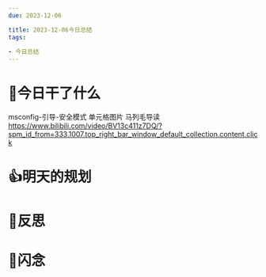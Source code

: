 ```yaml
---
due: 2023-12-06 

title: 2023-12-06今日总结
tags:
 
- 今日总结
---
```




# 📖今日干了什么



msconfig-引导-安全模式
单元格图片
马列毛导读 https://www.bilibili.com/video/BV13c411z7DQ/?spm_id_from=333.1007.top_right_bar_window_default_collection.content.click








# 👍明天的规划

















# 🍏反思








# 📖闪念